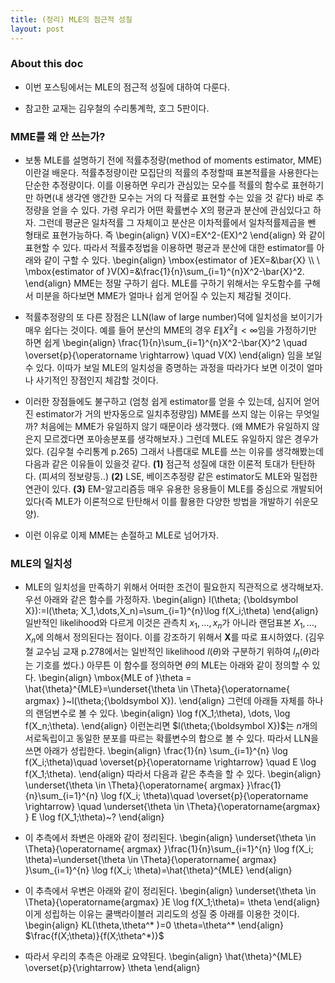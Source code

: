 ```yaml
---
title: (정리) MLE의 점근적 성질 
layout: post
---
```


### About this doc

- 이번 포스팅에서는 MLE의 점근적 성질에 대하여 다룬다. 

- 참고한 교재는 김우철의 수리통계학, 호그 5판이다. 


### MME를 왜 안 쓰는가? 

- 보통 MLE를 설명하기 전에 적률추정량(method of moments estimator, MME)이란걸 배운다. 적률추정량이란 모집단의 적률의 추정할때 표본적률을 사용한다는 단순한 추정량이다. 이를 이용하면 우리가 관심있는 모수를 적률의 함수로 표현하기만 하면(내 생각엔 앵간한 모수는 거의 다 적률로 표현할 수는 있을 것 같다) 바로 추정량을 얻을 수 있다. 가령 우리가 어떤 확률변수 $X$의 평균과 분산에 관심있다고 하자. 그런데 평균은 일차적률 그 자체이고 분산은 이차적률에서 일차적률제곱을 뺀 형태로 표현가능하다. 즉 
\begin{align}
V(X)=EX^2-(EX)^2 
\end{align}
와 같이 표현할 수 있다. 따라서 적률추정법을 이용하면 평균과 분산에 대한 estimator를 아래와 같이 구할 수 있다. 
\begin{align}
\mbox{estimator of }EX=&\bar{X} \\\\ \\
\mbox{estimator of }V(X)=&\frac{1}{n}\sum_{i=1}^{n}X^2-\bar{X}^2.
\end{align}
MME는 정말 구하기 쉽다. MLE를 구하기 위해서는 우도함수를 구해서 미분을 하다보면 MME가 얼마나 쉽게 얻어질 수 있는지 체감될 것이다. 

- 적률추정량의 또 다른 장점은 LLN(law of large number)덕에 일치성을 보이기가 매우 쉽다는 것이다. 예를 들어 분산의 MME의 경우 $E\|X^2\|<\infty$임을 가정하기만 하면 쉽게 
\begin{align}
\frac{1}{n}\sum_{i=1}^{n}X^2-\bar{X}^2 \quad \overset{p}{\operatorname \rightarrow} \quad V(X)
\end{align}
임을 보일 수 있다. 이따가 보일 MLE의 일치성을 증명하는 과정을 따라가다 보면 이것이 얼마나 사기적인 장점인지 체감할 것이다. 

- 이러한 장점들에도 불구하고 (엄청 쉽게 estimator를 얻을 수 있는데, 심지어 얻어진 estimator가 거의 반자동으로 일치추정량임) MME를 쓰지 않는 이유는 무엇일까? 처음에는 MME가 유일하지 않기 때문이라 생각했다. (왜 MME가 유일하지 않은지 모르겠다면 포아송분포를 생각해보자.) 그런데 MLE도 유일하지 않은 경우가 있다. (김우철 수리통계 p.265) 그래서 나름대로 MLE를 쓰는 이유를 생각해봤는데 다음과 같은 이유들이 있을것 같다. **(1)** 점근적 성질에 대한 이론적 토대가 탄탄하다. (피셔의 정보량등..) **(2)** LSE, 베이즈추정량 같은 estimator도 MLE와 밀접한 연관이 있다. **(3)** EM-알고리즘등 매우 유용한 응용들이 MLE를 중심으로 개발되어 있다(즉 MLE가 이론적으로 탄탄해서 이를 활용한 다양한 방법을 개발하기 쉬운모양). 

- 이런 이유로 이제 MME는 손절하고 MLE로 넘어가자. 

### MLE의 일치성 

- MLE의 일치성을 만족하기 위해서 어떠한 조건이 필요한지 직관적으로 생각해보자. 우선 아래와 같은 함수를 가정하자. 
\begin{align}
l(\theta; {\boldsymbol X}):=l(\theta; X_1,\dots,X_n)=\sum_{i=1}^{n}\log f(X_i;\theta)
\end{align}
일반적인 likelihood와 다르게 이것은 관측치 $x_1,\dots,x_n$가 아니라 랜덤표본 $X_1,\dots,X_n$에 의해서 정의된다는 점이다. 이를 강조하기 위해서 ${\boldsymbol X}$를 따로 표시하였다. (김우철 교수님 교재 p.278에서는 일반적인 likelihood $l(\theta)$와 구분하기 위하여 $l_n(\theta)$라는 기호를 썼다.) 아무튼 이 함수를 정의하면 $\theta$의 MLE는 아래와 같이 정의할 수 있다.
\begin{align}
\mbox{MLE of }\theta = \hat{\theta}^{MLE}=\underset{\theta \in \Theta}{\operatorname{ argmax} }~l(\theta;{\boldsymbol X}).
\end{align}
그런데 아래들 자체를 하나의 랜덤변수로 볼 수 있다. 
\begin{align}
\log f(X_1;\theta), \dots, \log f(X_n;\theta). 
\end{align}
이런논리면 $l(\theta;\{\boldsymbol X})$는 $n$개의 서로독립이고 동일한 분포를 따르는 확률변수의 합으로 볼 수 있다. 따라서 LLN을 쓰면 아래가 성립한다. 
\begin{align}
\frac{1}{n} \sum_{i=1}^{n} \log f(X_i;\theta)\quad \overset{p}{\operatorname \rightarrow} \quad E \log f(X_1;\theta).
\end{align}
따라서 다음과 같은 추측을 할 수 있다. 
\begin{align}
\underset{\theta \in \Theta}{\operatorname{ argmax} }\frac{1}{n}\sum_{i=1}^{n} \log f(X_i; \theta)\quad \overset{p}{\operatorname \rightarrow} \quad \underset{\theta \in \Theta}{\operatorname{argmax} } E \log f(X_1;\theta)~?
\end{align}

- 이 추측에서 좌변은 아래와 같이 정리된다. 
\begin{align}
\underset{\theta \in \Theta}{\operatorname{ argmax} }\frac{1}{n}\sum_{i=1}^{n} \log f(X_i; \theta)=\underset{\theta \in \Theta}{\operatorname{ argmax} }\sum_{i=1}^{n} \log f(X_i; \theta)=\hat{\theta}^{MLE}
\end{align}

- 이 추측에서 우변은 아래와 같이 정리된다. 
\begin{align}
\underset{\theta \in \Theta}{\operatorname{argmax} }E \log f(X_1;\theta)= \theta
\end{align}
이게 성립하는 이유는 쿨백라이블러 괴리도의 성질 중 아래를 이용한 것이다. 
\begin{align}
KL(\theta,\theta^* )=0 \theta=\theta^*
\end{align}
$\frac{f(X;\theta)}{f(X;\theta^*)}$

- 따라서 우리의 추측은 아래로 요약된다. 
\begin{align}
\hat{\theta}^{MLE} \overset{p}{\rightarrow} \theta
\end{align}
